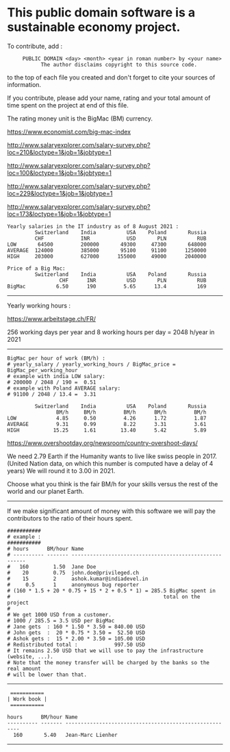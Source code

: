 This public domain software is a sustainable economy project.
=============================================================

To contribute, add :
```
     PUBLIC DOMAIN <day> <month> <year in roman number> by <your name>
           The author disclaims copyright to this source code.
```
to the top of each file you created and don't forget to cite your
sources of information.

If you contribute, please add your name, rating and your total
amount of time spent on the project at end of this file.

The rating money unit is the BigMac (BM) currency.

https://www.economist.com/big-mac-index

http://www.salaryexplorer.com/salary-survey.php?loc=210&loctype=1&job=1&jobtype=1

http://www.salaryexplorer.com/salary-survey.php?loc=100&loctype=1&job=1&jobtype=1

http://www.salaryexplorer.com/salary-survey.php?loc=229&loctype=1&job=1&jobtype=1

http://www.salaryexplorer.com/salary-survey.php?loc=173&loctype=1&job=1&jobtype=1


```
Yearly salaries in the IT industry as of 8 August 2021 :
         Switzerland    India          USA    Poland       Russia
         CHF            INR            USD       PLN          RUB
LOW       64500         200000       49300     47300       648000 
AVERAGE  124000         385000       95100     91100      1250000
HIGH     203000         627000      155000     49000      2040000

Price of a Big Mac:
         Switzerland    India          USA    Poland       Russia
                 CHF      INR          USD       PLN          RUB
BigMac          6.50      190         5.65      13.4          169

```

--------------------------------------------------------------------------------

Yearly working hours :

https://www.arbeitstage.ch/FR/

256 working days per year and 8 working hours per day = 2048 h/year in 2021

--------------------------------------------------------------------------------
```
BigMac per hour of work (BM/h) : 
# yearly_salary / yearly_working_hours / BigMac_price = BigMac_per_working_hour 
# example with india LOW salary:
# 200000 / 2048 / 190 =  0.51
# example with Poland AVERAGE salary:
# 91100 / 2048 / 13.4 =  3.31 
        
         Switzerland    India          USA    Poland       Russia
                BM/h     BM/h         BM/h      BM/h         BM/h
LOW             4.85     0.50         4.26      1.72         1.87
AVERAGE         9.31     0.99         8.22      3.31         3.61
HIGH           15.25     1.61        13.40      5.42         5.89
```

https://www.overshootday.org/newsroom/country-overshoot-days/

We need 2.79 Earth if the Humanity wants to live like swiss people in 2017.
(United Nation data, on which this number is computed have a delay of 4 years)
We will round it to 3.00 in 2021. 

Choose what you think is the fair BM/h for your skills versus the rest 
of the world and our planet Earth.

--------------------------------------------------------------------------------

If we make significant amount of money with this software we will pay the
contributors to the ratio of their hours spent. 

```
###########
# example :  
########### 
# hours      BM/hour Name
# ---------- ------- -------------------------------------------------------
#   160        1.50  Jane Doe 
#    20        0.75  john.doe@privileged.ch 
#    15        2     ashok.kumar@indiadevel.in 
#     0.5      1     anonymous bug reporter 
# (160 * 1.5 + 20 * 0.75 + 15 * 2 + 0.5 * 1) = 285.5 BigMac spent in 
#                                                  total on the project
# 
# We get 1000 USD from a customer.
# 1000 / 285.5 = 3.5 USD per BigMac 
# Jane gets  : 160 * 1.50 * 3.50 = 840.00 USD
# John gets  :  20 * 0.75 * 3.50 =  52.50 USD
# Ashok gets :  15 * 2.00 * 3.50 = 105.00 USD
# Redistributed total :            997.50 USD
# It remains 2.50 USD that we will use to pay the infrastructure (website, ...).
# Note that the money transfer will be charged by the banks so the real amount
# will be lower than that.
```

--------------------------------------------------------------------------------

```
 ===========                       
| Work book |
 ===========

hours      BM/hour Name
---------- ------- -------------------------------------------------------
  160       5.40   Jean-Marc Lienher 

```

--------------------------------------------------------------------------------
